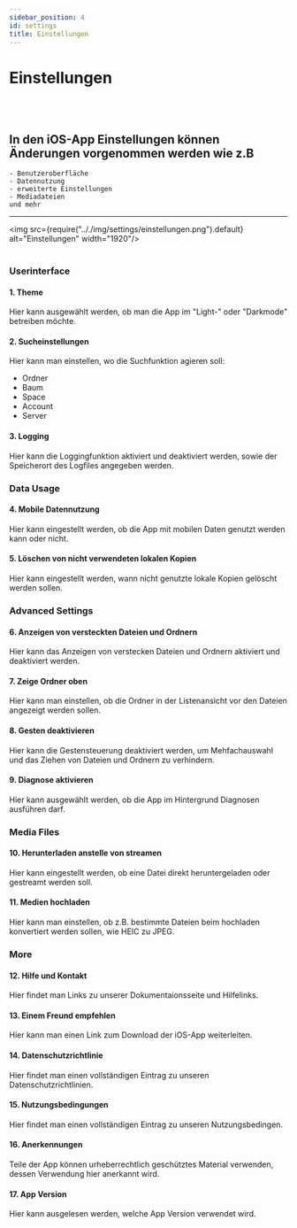 ```yaml
---
sidebar_position: 4
id: settings
title: Einstellungen
---
```


# Einstellungen

<br/><br/>

## In den iOS-App Einstellungen können Änderungen vorgenommen werden wie z.B

    - Benutzeroberfläche
    - Datennutzung
    - erweiterte Einstellungen
    - Mediadateien
    und mehr

---

<img src={require(".././img/settings/einstellungen.png").default} alt="Einstellungen" width="1920"/> <br/><br/>

### Userinterface

#### 1. Theme

Hier kann ausgewählt werden, ob man die App im "Light-" oder "Darkmode" betreiben möchte.

#### 2. Sucheinstellungen

Hier kann man einstellen, wo die Suchfunktion agieren soll:

- Ordner
- Baum
- Space
- Account
- Server

#### 3. Logging

Hier kann die Loggingfunktion aktiviert und deaktiviert werden, sowie der Speicherort des Logfiles angegeben werden.

### Data Usage

#### 4. Mobile Datennutzung

Hier kann eingestellt werden, ob die App mit mobilen Daten genutzt werden kann oder nicht.

#### 5. Löschen von nicht verwendeten lokalen Kopien

Hier kann eingestellt werden, wann nicht genutzte lokale Kopien gelöscht werden sollen.

### Advanced Settings

#### 6. Anzeigen von versteckten Dateien und Ordnern

Hier kann das Anzeigen von verstecken Dateien und Ordnern aktiviert und deaktiviert werden.

#### 7. Zeige Ordner oben

Hier kann man einstellen, ob die Ordner in der Listenansicht vor den Dateien angezeigt werden sollen.

#### 8. Gesten deaktivieren

Hier kann die Gestensteuerung deaktiviert werden, um Mehfachauswahl und das Ziehen von Dateien und Ordnern zu
verhindern.

#### 9. Diagnose aktivieren

Hier kann ausgewählt werden, ob die App im Hintergrund Diagnosen ausführen darf.

### Media Files

#### 10. Herunterladen anstelle von streamen

Hier kann eingestellt werden, ob eine Datei direkt heruntergeladen oder gestreamt werden soll.

#### 11. Medien hochladen

Hier kann man einstellen, ob z.B. bestimmte Dateien beim hochladen konvertiert werden sollen, wie HEIC zu JPEG.

### More

#### 12. Hilfe und Kontakt

Hier findet man Links zu unserer Dokumentaionsseite und Hilfelinks.

#### 13. Einem Freund empfehlen

Hier kann man einen Link zum Download der iOS-App weiterleiten.

#### 14. Datenschutzrichtlinie

Hier findet man einen vollständigen Eintrag zu unseren Datenschutzrichtlinien.

#### 15. Nutzungsbedingungen

Hier findet man einen vollständigen Eintrag zu unseren Nutzungsbedingen.

#### 16. Anerkennungen

Teile der App können urheberrechtlich geschütztes Material verwenden, dessen Verwendung hier anerkannt wird.

#### 17. App Version

Hier kann ausgelesen werden, welche App Version verwendet wird.
